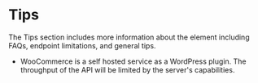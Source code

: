 # Tips

The Tips section includes more information about the element including FAQs, endpoint limitations, and general tips.

* WooCommerce is a self hosted service as a WordPress plugin. The throughput of the API will be limited by the server's capabilities.
